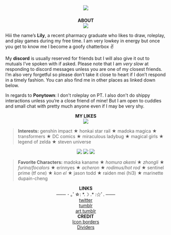 <div align="center">
<img src="https://i.imgur.com/7jdqwnU.png"/>
</div>

###
<div align="center"> <b>ABOUT</b> </div>
<div align="center"> <img src="https://i.imgur.com/Y4z7rgu.gif"/> </div>

Hiii the name’s <b>Lily</b>, a recent pharmacy graduate who likes to draw, roleplay, and play games during my free time. I am very lowkey in energy but once you get to know me I become a goofy chatterbox ✌

My <b>discord</b> is usually reserved for friends but I will also give it out to mutuals I’ve spoken with if asked. Please note that I am <i>very slow</i> at responding to discord messages unless you are one of my closest friends. I’m also very forgetful so please don’t take it close to heart if I don’t respond in a timely fashion. You can also find me in other places as linked down below. 

In regards to <b>Ponytown</b>: 
I don't roleplay on PT. I also don't do shippy interactions unless you’re a close friend of mine! But I am open to cuddles and small chat with pretty much anyone even if I may be very shy. 

<div align="center"> <b>MY LIKES</b> </div>
<div align="center">
<img src="https://i.imgur.com/Y4z7rgu.gif"/>
</div>

<blockquote><b>Interests:</b> genshin impact ★ honkai star rail ★ madoka magica ★ transformers ★ DC comics ★ miraculous ladybug ★ magical girls ★ legend of zelda ★ steven universe </blockquote>

<div align="center">
<img src="https://i.imgur.com/ydob3lD.png"/>
<img src="https://i.imgur.com/VsHyeKn.png"/>
<img src="https://i.imgur.com/VJUMTn4.png"/> 
</div>

<blockquote><b>Favorite Characters:</b> madoka kaname ★ <i>homura akemi</i> ★ <i>zhongli</i> ★ <i>furina/focalors</i> ★ erinnyes ★ <i>acheron</i> ★ <i>rodimus/hot rod</i> ★ sentinel prime (tf one) ★ <i>kon el</i> ★ jason todd ★ raiden mei (hi3) ★ marinette dupain-cheng </blockquote>

<div align="center"> <b>LINKS</b> </div>
<div align="center"> ─── ･ ｡ﾟ☆: *.☽ .* :☆ﾟ. ─── </div>
<div align="center"> <a href="https://x.com/erinnyesceo">twitter</a> </div>
<div align="center"> <a href="https://madocifer.tumblr.com/">tumblr</a> </div>
<div align="center"> <a href="https://leeleesart.tumblr.com/">art tumblr</a> </div>

<div align="center"> <b>CREDIT</b> </div>
<div align="center"> <a href="https://www.deviantart.com/kc-pixels/art/F2U-border-base-white-892739522">Icon borders</a> </div>
<div align="center"> <a href="https://animatedglittergraphics-n-more.tumblr.com/post/721132105077227520/blue-moon-star-dividers-source-base-f2u-w">Dividers</a> </div>
